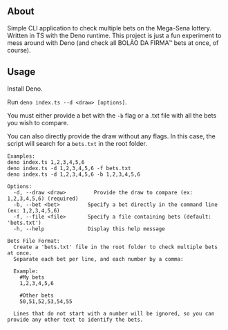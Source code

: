 ## About

Simple CLI application to check multiple bets on the Mega-Sena lottery. Written in TS with the Deno runtime.
This project is just a fun experiment to mess around with Deno (and check all BOLÃO DA FIRMA™ bets at once, of course).

## Usage

Install Deno.

Run `deno index.ts --d <draw> [options]`.

You must either provide a bet with the `-b` flag or a .txt file with all the bets you wish to compare.

You can also directly provide the draw without any flags. In this case, the script will search for a `bets.txt` in the root folder.

```
Examples:
deno index.ts 1,2,3,4,5,6
deno index.ts -d 1,2,3,4,5,6 -f bets.txt
deno index.ts -d 1,2,3,4,5,6 -b 1,2,3,4,5,6

Options:
  -d, --draw <draw>		    Provide the draw to compare (ex: 1,2,3,4,5,6) (required)
  -b, --bet <bet>         Specify a bet directly in the command line (ex: 1,2,3,4,5,6)
  -f, --file <file>       Specify a file containing bets (default: 'bets.txt')
  -h, --help              Display this help message

Bets File Format:
  Create a 'bets.txt' file in the root folder to check multiple bets at once.
  Separate each bet per line, and each number by a comma:

  Example:
    #My bets
    1,2,3,4,5,6

    #Other bets
    50,51,52,53,54,55

  Lines that do not start with a number will be ignored, so you can provide any other text to identify the bets.
```
